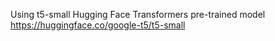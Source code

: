 Using t5-small Hugging Face Transformers pre-trained model <br/>
https://huggingface.co/google-t5/t5-small
